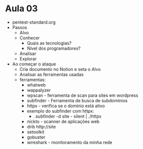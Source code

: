 # Aula 03

- pentest-standard.org
- Passos
    - Alvo
    - Conhecer
        - Quais as tecnologias?
        - Nível dos programadores?
    - Analisar
    - Explorar
- Ao começar o ataque
    - Cria documento no Notion e seta o Alvo
    - Analisar as ferramentas usadas
    - ferramentas:
        - whatweb
        - wappalyzer
        - wpscan - ferramenta de scan para sites em wordpress
        - subfinder - Ferramenta de busca de subdomínios
        - httpx - verifica se o domínio está ativo
        - exemplo do subfinder com httpx:
            - .subfinder -d site - silent | ./httpx
        - nickto - scanner de aplicações web
        - drib http://site
        - setoolkit
        - gobuster
        - wireshark - monitoramento da minha rede